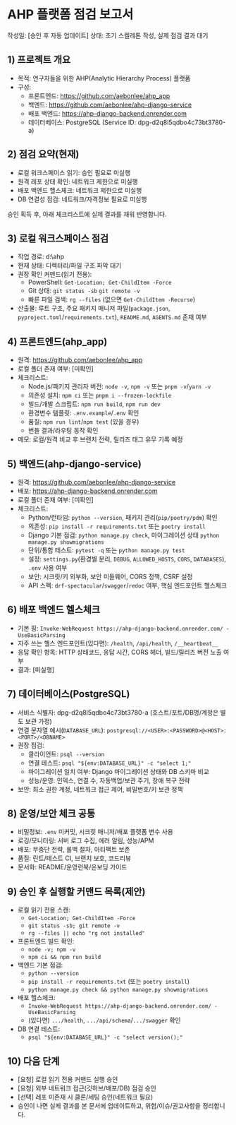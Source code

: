 # AHP 플랫폼 점검 보고서

작성일: [승인 후 자동 업데이트]
상태: 초기 스켈레톤 작성, 실제 점검 결과 대기

## 1) 프로젝트 개요
- 목적: 연구자들을 위한 AHP(Analytic Hierarchy Process) 플랫폼
- 구성:
  - 프론트엔드: https://github.com/aebonlee/ahp_app
  - 백엔드: https://github.com/aebonlee/ahp-django-service
  - 배포 백엔드: https://ahp-django-backend.onrender.com
  - 데이터베이스: PostgreSQL (Service ID: dpg-d2q8l5qdbo4c73bt3780-a)

## 2) 점검 요약(현재)
- 로컬 워크스페이스 읽기: 승인 필요로 미실행
- 원격 레포 상태 확인: 네트워크 제한으로 미실행
- 배포 백엔드 헬스체크: 네트워크 제한으로 미실행
- DB 연결성 점검: 네트워크/자격정보 필요로 미실행

승인 획득 후, 아래 체크리스트에 실제 결과를 채워 반영합니다.

## 3) 로컬 워크스페이스 점검
- 작업 경로: d:\\ahp
- 현재 상태: 디렉터리/파일 구조 파악 대기
- 권장 확인 커맨드(읽기 전용):
  - PowerShell: `Get-Location; Get-ChildItem -Force`
  - Git 상태: `git status -sb` `git remote -v`
  - 빠른 파일 검색: `rg --files` (없으면 `Get-ChildItem -Recurse`)
- 산출물: 루트 구조, 주요 패키지 매니저 파일(`package.json`, `pyproject.toml`/`requirements.txt`), `README.md`, `AGENTS.md` 존재 여부

## 4) 프론트엔드(ahp_app)
- 원격: https://github.com/aebonlee/ahp_app
- 로컬 폴더 존재 여부: [미확인]
- 체크리스트:
  - Node.js/패키지 관리자 버전: `node -v`, `npm -v` 또는 `pnpm -v`/`yarn -v`
  - 의존성 설치: `npm ci` 또는 `pnpm i --frozen-lockfile`
  - 빌드/개발 스크립트: `npm run build`, `npm run dev`
  - 환경변수 템플릿: `.env.example`/`.env` 확인
  - 품질: `npm run lint`/`npm test` (있을 경우)
  - 번들 결과/라우팅 동작 확인
- 메모: 로컬/원격 비교 후 브랜치 전략, 릴리즈 태그 유무 기록 예정

## 5) 백엔드(ahp-django-service)
- 원격: https://github.com/aebonlee/ahp-django-service
- 배포: https://ahp-django-backend.onrender.com
- 로컬 폴더 존재 여부: [미확인]
- 체크리스트:
  - Python/런타임: `python --version`, 패키지 관리(`pip/poetry/pdm`) 확인
  - 의존성: `pip install -r requirements.txt` 또는 `poetry install`
  - Django 기본 점검: `python manage.py check`, 마이그레이션 상태 `python manage.py showmigrations`
  - 단위/통합 테스트: `pytest -q` 또는 `python manage.py test`
  - 설정: `settings.py`(환경별 분리, `DEBUG`, `ALLOWED_HOSTS`, `CORS`, `DATABASES`), `.env` 사용 여부
  - 보안: 시크릿/키 외부화, 보안 미들웨어, CORS 정책, CSRF 설정
  - API 스펙: `drf-spectacular`/`swagger`/`redoc` 여부, 핵심 엔드포인트 헬스체크

## 6) 배포 백엔드 헬스체크
- 기본 핑: `Invoke-WebRequest https://ahp-django-backend.onrender.com/ -UseBasicParsing`
- 자주 쓰는 헬스 엔드포인트(있다면): `/health`, `/api/health`, `/__heartbeat__`
- 응답 확인 항목: HTTP 상태코드, 응답 시간, CORS 헤더, 빌드/릴리즈 버전 노출 여부
- 결과: [미실행]

## 7) 데이터베이스(PostgreSQL)
- 서비스 식별자: dpg-d2q8l5qdbo4c73bt3780-a (호스트/포트/DB명/계정은 별도 보관 가정)
- 연결 문자열 예시(`DATABASE_URL`): `postgresql://<USER>:<PASSWORD>@<HOST>:<PORT>/<DBNAME>`
- 권장 점검:
  - 클라이언트: `psql --version`
  - 연결 테스트: `psql "${env:DATABASE_URL}" -c "select 1;"`
  - 마이그레이션 일치 여부: Django 마이그레이션 상태와 DB 스키마 비교
  - 성능/운영: 인덱스, 연결 수, 자동백업/보관 주기, 장애 복구 전략
- 보안: 최소 권한 계정, 네트워크 접근 제어, 비밀번호/키 보관 정책

## 8) 운영/보안 체크 공통
- 비밀정보: `.env` 미커밋, 시크릿 매니저/배포 플랫폼 변수 사용
- 로깅/모니터링: 서버 로그 수집, 에러 알림, 성능/APM
- 배포: 무중단 전략, 롤백 절차, 아티팩트 보존
- 품질: 린트/테스트 CI, 브랜치 보호, 코드리뷰
- 문서화: README/운영런북/온보딩 가이드

## 9) 승인 후 실행할 커맨드 목록(제안)
- 로컬 읽기 전용 스캔:
  - `Get-Location; Get-ChildItem -Force`
  - `git status -sb; git remote -v`
  - `rg --files || echo "rg not installed"`
- 프론트엔드 빌드 확인:
  - `node -v; npm -v`
  - `npm ci && npm run build`
- 백엔드 기본 점검:
  - `python --version`
  - `pip install -r requirements.txt` (또는 `poetry install`)
  - `python manage.py check && python manage.py showmigrations`
- 배포 헬스체크:
  - `Invoke-WebRequest https://ahp-django-backend.onrender.com/ -UseBasicParsing`
  - (있다면) `.../health`, `.../api/schema`/`.../swagger` 확인
- DB 연결 테스트:
  - `psql "${env:DATABASE_URL}" -c "select version();"`

## 10) 다음 단계
- [요청] 로컬 읽기 전용 커맨드 실행 승인
- [요청] 외부 네트워크 접근(깃허브/배포/DB) 점검 승인
- [선택] 레포 미존재 시 클론/세팅 승인(네트워크 필요)
- 승인이 나면 실제 결과를 본 문서에 업데이트하고, 위험/이슈/권고사항을 정리합니다.

